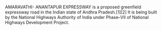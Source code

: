 AMARAVATHI- ANANTAPUR EXPRESSWAY is a proposed greenfield expressway road in the Indian state of Andhra Pradesh.[1][2] It is being built by the National Highways Authority of India under Phase–VII of National Highways Development Project.
